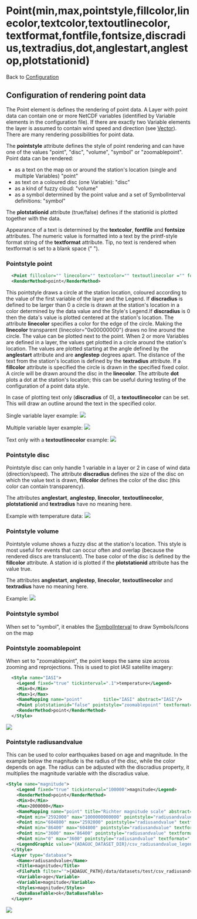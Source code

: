 Point(min,max,pointstyle,fillcolor,linecolor,textcolor,textoutlinecolor, textformat,fontfile,fontsize,discradius,textradius,dot,anglestart,anglestop,plotstationid)
=================================================================================================================================================

Back to [Configuration](./Configuration.md)

Configuration of rendering point data
-------------------------------------

The Point element is defines the rendering of point data. A Layer with
point data can contain one or more NetCDF variables (identified by
Variable elements in the configuration file). If there are exactly two
Variable elements the layer is assumed to contain wind speed and
direction (see [Vector](Vector.md)).
There are many rendering possibilities for point data.

The **pointstyle** attribute defines the style of point rendering and
can have one of the values "point", "disc", "volume", "symbol" or
"zoomablepoint".
Point data can be rendered:

-   as a text on the map on or around the station's location (single and
    multiple Variables) "point"
-   as text on a coloured disc (one Variable): "disc"
-   as a kind of fuzzy cloud: "volume"
-   as a symbol determined by the point value and a set of
    SymbolInterval definitions: "symbol"

The **plotstationid** attribute (true/false) defines if the stationid is
plotted together with the data.

Appearance of a text is determined by the **textcolor**, **fontfile**
and **fontsize** attributes. The numeric value is formatted into a text
by the printf-style format string of the **textformat** attribute. Tip,
no text is rendered when textformat is set to a blank space (" ").

### Pointstyle point

```xml
  <Point fillcolor="" linecolor="" textcolor="" textoutlinecolor ="" fontfile="" fontsize="" discradius="5" textradius="" textformat="%f" dot="false" anglestart="" anglestep="" plotstationid="true" pointstyle="point"></Point>
  <RenderMethod>point</RenderMethod>
```
This pointstyle draws a circle at the station location, coloured
according to the value of the first variable of the layer and the
Legend. If **discradius** is defined to be larger than 0 a circle is
drawn at the station's location in a color determined by the data value
and the Style's Legend.If **discradius** is 0 then the data's value is
plotted centered at the station's location.
The attribute **linecolor** specifies a color for the edge of the
circle. Making the **linecolor** transparent (linecolor="0x00000000")
draws no line around the circle.
The value can be plotted next to the point. When 2 or more Variables are
defined in a layer, the values get plotted in a circle around the
station's location. The values are plotted starting at the angle defined
by the **anglestart** attribute and are **anglestep** degrees apart. The
distance of the text from the station's location is defined by the
**textradius** attribute.
If a **fillcolor** attribute is specified the circle is drawn in the
specified fixed color. A circle will be drawn around the disc in the
**linecolor**.
The attribute **dot** plots a dot at the station's location; this can be
useful during testing of the configuration of a point data style.

In case of plotting text only (**discradius** of 0), a **textoutlinecolor** can be set. This will draw an outline around the text in the specified color. 

Single variable layer example: ![](point1.png)

Multiple variable layer example: ![](point3.png)

Text only with a **textoutlinecolor** example: ![](point4.png)

### Pointstyle disc

Pointstyle disc can only handle 1 variable in a layer or 2 in case of
wind data (direction/speed).
The attribute **discradius** defines the size of the disc on which the
value text is drawn, **fillcolor** defines the color of the disc (this
color can contain transparency).

The attributes **anglestart**, **anglestep**, **linecolor**, **textoutlinecolor**,
**plotstationid** and **textradius** have no meaning here.

Example with temperature data:
![](disc.png)

### Pointstyle volume

Pointstyle volume shows a fuzzy disc at the station's location. This
style is most useful for events that can occur often and overlap
(because the rendered discs are translucent).
The base color of the disc is defined by the **fillcolor** attribute.
A station id is plotted if the **plotstationid** attribute has the value
true.

The attributes **anglestart**, **anglestep**, **linecolor**, **textoutlinecolor** and
**textradius** have no meaning here.

Example:
![](volume.png)

### Pointstyle symbol

When set to "symbol", it enables the [SymbolInterval](SymbolInterval.md) to draw
Symbols/Icons on the map

### Pointstyle zoomablepoint

When set to "zoomablepoint", the point keeps the same size across
zooming and reprojections. This is used to plot IASI satellite imagery:

```xml
  <Style name="IASI">
    <Legend fixed="true" tickinterval=".1">temperature</Legend>
    <Min>0</Min>
    <Max>1</Max> 
    <NameMapping name="point"        title="IASI" abstract="IASI"/>
    <Point plotstationid="false" pointstyle="zoomablepoint" textformat=" " discradius="10" textradius="0" dot="false" fontsize="8" textcolor="#000000" />
    <RenderMethod>point</RenderMethod>
  </Style>

```

![](iasi_adaguc.png)

### Pointstyle radiusandvalue

This can be used to color earthquakes based on age and magnitude. In the
example below the magnitude is the radius of the disc, while the color
depends on age. The radius can be adjusted with the discradius property,
it multiplies the magnitude variable with the discradius value.

```xml
<Style name="magnitude">
    <Legend fixed="true" tickinterval="100000">magnitude</Legend>
    <RenderMethod>point</RenderMethod>
    <Min>0</Min>
    <Max>2000000</Max>
    <NameMapping name="point" title="Richter magnitude scale" abstract="Wth continuous colors" />
    <Point min="2592000" max="1000000000000" pointstyle="radiusandvalue" textformat=" " plotstationid="false" fillcolor="#CCCCCC" discradius="2.2" textradius="0" dot="false" fontsize="14" textcolor="#FFFFFF" />
    <Point min="604800" max="2592000" pointstyle="radiusandvalue" textformat=" " plotstationid="false" fillcolor="#FFFFFFFF" discradius="2.2" textradius="0" dot="false" fontsize="14" textcolor="#FFFFFF" />
    <Point min="86400" max="604800" pointstyle="radiusandvalue" textformat=" " plotstationid="false" fillcolor="#FFFF00FF" discradius="2.2" textradius="0" dot="false" fontsize="14" textcolor="#FFFFFF" />
    <Point min="3600" max="86400" pointstyle="radiusandvalue" textformat=" " plotstationid="false" fillcolor="#FF9900FF" discradius="2.2" textradius="0" dot="false" fontsize="14" textcolor="#FFFFFF" />
    <Point min="0" max="3600" pointstyle="radiusandvalue" textformat=" " plotstationid="false" fillcolor="#FF0000" discradius="2.2" textradius="0" dot="false" fontsize="14" textcolor="#FFFFFF" />
    <LegendGraphic value="{ADAGUC_DATASET_DIR}/csv_radiusandvalue_legend.png" />
  </Style>
  <Layer type="database">
    <Name>radiusandvalue</Name>
    <Title>magnitude</Title>
    <FilePath filter="">{ADAGUC_PATH}/data/datasets/test/csv_radiusandvalue.csv</FilePath>
    <Variable>age</Variable>
    <Variable>magnitude</Variable>
    <Styles>magnitude</Styles>
    <DataBaseTable>ok</DataBaseTable>
  </Layer>
```

![](pointstyle_radiusandvalue.png)
